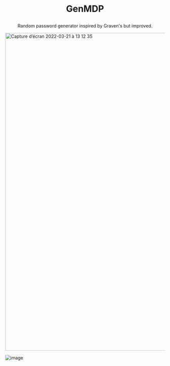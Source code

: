 # <p align="center">GenMDP</p>

<p align="center">Random password generator inspired by Graven's but improved.</p>
<img width="1000" alt="Capture d’écran 2022-03-21 à 13 12 35" src="https://user-images.githubusercontent.com/79536652/159259132-9ca18ade-11a5-4c05-b476-20362cced957.png">

![image](https://github.com/user-attachments/assets/acb6b0bf-eacc-4f3d-98ad-0b20325e03b0)

